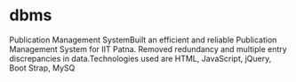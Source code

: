 # dbms

Publication Management SystemBuilt an efficient and reliable Publication Management System for IIT Patna. Removed redundancy and multiple entry discrepancies in data.Technologies used are HTML, JavaScript, jQuery, Boot Strap, MySQ
